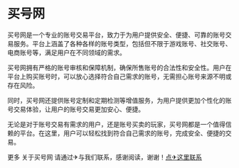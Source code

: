 # 买号网

买号网是一个专业的账号交易平台，致力于为用户提供安全、便捷、可靠的账号交易服务。平台上涵盖了各种各样的账号类型，包括但不限于游戏账号、社交账号、电商账号等，满足用户在不同领域的需求。

买号网拥有严格的账号审核和保障机制，确保所售账号的合法性和安全性。用户在平台上购买账号时，可以放心选择符合自己需求的账号，无需担心账号来源不明或存在风险。

同时，买号网还提供账号定制和定期检测等增值服务，为用户提供更加个性化的账号交易体验，让用户的账号交易更加安心、便捷。

无论是对于账号交易有需求的用户，还是账号买卖的玩家，买号网都是一个值得信赖的平台。在这里，用户可以轻松找到符合自己需求的账号，完成安全、便捷的交易。

更多 关于买号网 请通过✈与我们联系，感谢阅读，谢谢！[点✈这里联系](https://a.k02.cc)